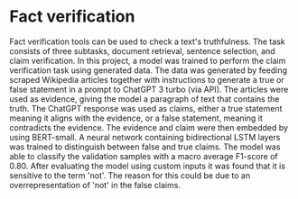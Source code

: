 # Fact verification
Fact verification tools can be used to check a text's truthfulness. The task consists of three subtasks, document retrieval, sentence selection, and claim verification. In this project, a model was trained to perform the claim verification task using generated data. The data was generated by feeding scraped Wikipedia articles together with instructions to generate a true or false statement in a prompt to ChatGPT 3 turbo (via API). The articles were used as evidence, giving the model a paragraph of text that contains the truth. The ChatGPT response was used as claims, either a true statement meaning it aligns with the evidence, or a false statement, meaning it contradicts the evidence. The evidence and claim were then embedded by using BERT-small. A neural network containing bidirectional LSTM layers was trained to distinguish between false and true claims. The model was able to classify the validation samples with a macro average F1-score of $0.80$. After evaluating the model using custom inputs it was found that it is sensitive to the term 'not'. The reason for this could be due to an overrepresentation of 'not' in the false claims.
